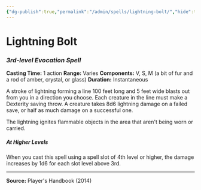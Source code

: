 ```yaml
---
{"dg-publish":true,"permalink":"/admin/spells/lightning-bolt/","hide":true,"updated":"2025-08-05T19:49:54.679+01:00"}
---
```


# Lightning Bolt
### *3rd-level Evocation Spell*
**Casting Time:** 1 action
**Range:** Varies
**Components:** V, S, M (a bit of fur and a rod of amber, crystal, or glass)
**Duration:** Instantaneous

A stroke of lightning forming a line 100 feet long and 5 feet wide blasts out from you in a direction you choose. Each creature in the line must make a Dexterity saving throw. A creature takes 8d6 lightning damage on a failed save, or half as much damage on a successful one.

The lightning ignites flammable objects in the area that aren't being worn or carried.

##### At Higher Levels
When you cast this spell using a spell slot of 4th level or higher, the damage increases by 1d6 for each slot level above 3rd.

---
**Source:** Player's Handbook (2014)
